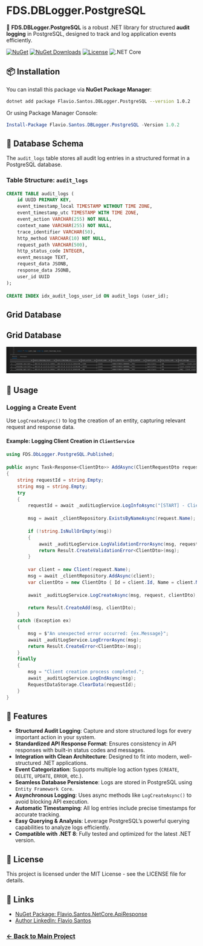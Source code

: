 # FDS.DBLogger.PostgreSQL

🚀 **FDS.DBLogger.PostgreSQL** is a robust .NET library for structured **audit logging** in PostgreSQL, designed to track and log application events efficiently.

[![NuGet](https://img.shields.io/nuget/v/Flavio.Santos.DbLogger.PostgreSQL.svg)](https://www.nuget.org/packages/Flavio.Santos.DbLogger.PostgreSQL/)
[![NuGet Downloads](https://img.shields.io/nuget/dt/Flavio.Santos.DbLogger.PostgreSQL.svg)](https://www.nuget.org/packages/Flavio.Santos.DbLogger.PostgreSQL/)
[![License](https://img.shields.io/badge/license-MIT-blue.svg)](LICENSE)
![.NET Core](https://img.shields.io/badge/.NET%20Core-8.0-blue?logo=dotnet)

## 📦 Installation

You can install this package via **NuGet Package Manager**:

```sh
dotnet add package Flavio.Santos.DBLogger.PostgreSQL --version 1.0.2
```

Or using Package Manager Console:

```powershell
Install-Package Flavio.Santos.DBLogger.PostgreSQL -Version 1.0.2
```

## 📂 Database Schema

The `audit_logs` table stores all audit log entries in a structured format in a PostgreSQL database.

### **Table Structure: `audit_logs`**

```sql
CREATE TABLE audit_logs (
    id UUID PRIMARY KEY,
    event_timestamp_local TIMESTAMP WITHOUT TIME ZONE,
    event_timestamp_utc TIMESTAMP WITH TIME ZONE,
    event_action VARCHAR(255) NOT NULL,
    context_name VARCHAR(255) NOT NULL,
    trace_identifier VARCHAR(50),
    http_method VARCHAR(10) NOT NULL, 
    request_path VARCHAR(500),
    http_status_code INTEGER,
    event_message TEXT,
    request_data JSONB, 
    response_data JSONB,
    user_id UUID
);

CREATE INDEX idx_audit_logs_user_id ON audit_logs (user_id);
```
## Grid Database
## Grid Database

[![Grid Database](https://raw.githubusercontent.com/flavio-santos-ti/FDS/main/FDS.DbLogger.PostgreSQL/Assets/grid-database.png)](https://raw.githubusercontent.com/flavio-santos-ti/FDS/main/FDS.DbLogger.PostgreSQL/Assets/grid-database.png)


## 🚀 Usage

### **Logging a Create Event**
Use `LogCreateAsync()` to log the creation of an entity, capturing relevant request and response data.

#### **Example: Logging Client Creation in `ClientService`**
```csharp
using FDS.DbLogger.PostgreSQL.Published;

public async Task<Response<ClientDto>> AddAsync(ClientRequestDto request)
{
    string requestId = string.Empty;
    string msg = string.Empty;
    try
    {
        requestId = await _auditLogService.LogInfoAsync("[START] - Client creation process started.", request);

        msg = await _clientRepository.ExistsByNameAsync(request.Name);

        if (!string.IsNullOrEmpty(msg))
        {
            await _auditLogService.LogValidationErrorAsync(msg, request);
            return Result.CreateValidationError<ClientDto>(msg);
        }

        var client = new Client(request.Name);
        msg = await _clientRepository.AddAsync(client);
        var clientDto = new ClientDto { Id = client.Id, Name = client.Name };

        await _auditLogService.LogCreateAsync(msg, request, clientDto);

        return Result.CreateAdd(msg, clientDto);
    }
    catch (Exception ex)
    {
        msg = $"An unexpected error occurred: {ex.Message}";
        await _auditLogService.LogErrorAsync(msg);
        return Result.CreateError<ClientDto>(msg);
    }
    finally
    {
        msg = "Client creation process completed.";
        await _auditLogService.LogEndAsync(msg);
        RequestDataStorage.ClearData(requestId);
    }
}
```

## 🎯 Features

- **Structured Audit Logging**: Capture and store structured logs for every important action in your system.
- **Standardized API Response Format**: Ensures consistency in API responses with built-in status codes and messages.
- **Integration with Clean Architecture**: Designed to fit into modern, well-structured .NET applications.
- **Event Categorization**: Supports multiple log action types (`CREATE`, `DELETE`, `UPDATE`, `ERROR`, etc.).
- **Seamless Database Persistence**: Logs are stored in PostgreSQL using `Entity Framework Core`.
- **Asynchronous Logging**: Uses async methods like `LogCreateAsync()` to avoid blocking API execution.
- **Automatic Timestamping**: All log entries include precise timestamps for accurate tracking.
- **Easy Querying & Analysis**: Leverage PostgreSQL’s powerful querying capabilities to analyze logs efficiently.
- **Compatible with .NET 8**: Fully tested and optimized for the latest .NET version.

## 📜 License

This project is licensed under the MIT License - see the LICENSE file for details.

## 🔗 Links

- [NuGet Package: Flavio.Santos.NetCore.ApiResponse](https://www.nuget.org/packages/Flavio.Santos.NetCore.ApiResponse/)  
- [Author LinkedIn: Flavio Santos](https://www.linkedin.com/in/flavio-santos-ti/)

### [← Back to Main Project](https://github.com/flavio-santos-ti/FDS)
